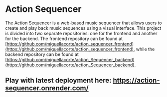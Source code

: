 # Action Sequencer

The Action Sequencer is a web-based music sequencer that allows users to create and play back music sequences using a visual interface. This project is divided into two separate repositories: one for the frontend and another for the backend. The frontend repository can be found at [https://github.com/miguellacorte/action_sequencer_frontend](https://github.com/miguellacorte/action_sequencer_frontend), while the backend repository can be found at [https://github.com/miguellacorte/action_Sequencer_backend](https://github.com/miguellacorte/action_Sequencer_backend).

## Play with latest deployment here: https://action-sequencer.onrender.com/
